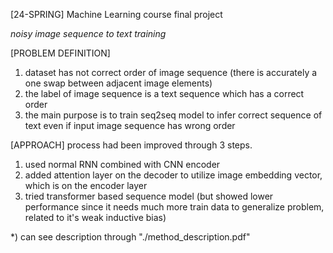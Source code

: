 [24-SPRING] Machine Learning course final project

*noisy image sequence to text training*

[PROBLEM DEFINITION]
1) dataset has not correct order of image sequence (there is accurately a one swap between adjacent image elements)
2) the label of image sequence is a text sequence which has a correct order
3) the main purpose is to train seq2seq model to infer correct sequence of text even if input image sequence has wrong order


   
[APPROACH]
process had been improved through 3 steps.  

1) used normal RNN combined with CNN encoder
2) added attention layer on the decoder to utilize image embedding vector, which is on the encoder layer
3) tried transformer based sequence model (but showed lower performance since it needs much more train data to generalize problem, related to it's weak inductive bias)

*) can see description through "./method_description.pdf"
